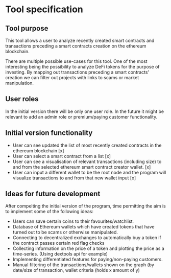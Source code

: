 # Tool specification

## Tool purpose

This tool allows a user to analyze recently created smart contracts and transactions preceding a smart contracts creation on the ethereum blockchain.

There are multiple possible use-cases for this tool. One of the most interesting being the possibility to analyze DeFi tokens for the purpose of investing.
By mapping out transactions preceding a smart contracts' creation we can filter out projects with links to scams or market manipulation.

## User roles

In the initial version there will be only one user role. In the future it might be relevant to add an admin role or premium/paying customer functionality.

## Initial version functionality

- User can see updated the list of most recently created contracts in the ethereum blockchain [x]
- User can select a smart contract from a list [x]
- User can see a visualisation of relevant transactions (including size) to and from the selected ethereum smart contract creator wallet. [x]
- User can input a different wallet to be the root node and the program will visualize transactions to and from that new wallet input [x]

## Ideas for future development

After compelting the initial version of the program, time permitting the aim is to implement some of the following ideas:

- Users can save certain coins to their favourites/watchlist.
- Database of Ethereum wallets which have created tokens that have turned out to be scams or otherwise manipulated.  
- Connecting to decentralized exchanges to automatically buy a token if the contract passes certain red flag checks
- Collecting information on the price of a token and plotting the price as a time-series. (Using dextools api for example)
- Implementing differentiated features for paying/non-paying customers.
- Manual filtering of the transactions/wallets shown on the graph (by date/size of transaction, wallet criteria (holds x amount of y) 


